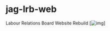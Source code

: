 # jag-lrb-web
Labour Relations Board Website Rebuild
[![img](https://img.shields.io/badge/Lifecycle-Experimental-339999)]
